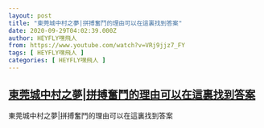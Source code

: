 ```yaml
---
layout: post
title: "東莞城中村之夢|拼搏奮鬥的理由可以在這裏找到答案"
date: 2020-09-29T04:02:39.000Z
author: HEYFLY嘿飛人
from: https://www.youtube.com/watch?v=VRj9jjz7_FY
tags: [ HEYFLY嘿飛人 ]
categories: [ HEYFLY嘿飛人 ]
---
```

<!--1601352159000-->
[東莞城中村之夢|拼搏奮鬥的理由可以在這裏找到答案](https://www.youtube.com/watch?v=VRj9jjz7_FY)
------

<div>
東莞城中村之夢|拼搏奮鬥的理由可以在這裏找到答案
</div>
